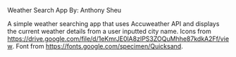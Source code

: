 Weather Search App
By: Anthony Sheu

A simple weather searching app that uses Accuweather API and displays the current weather details from a user inputted city name. 
Icons from https://drive.google.com/file/d/1eKmrJE0lA8zIPS3ZOQuMhhe87kdkA2Ff/view.
Font from https://fonts.google.com/specimen/Quicksand.
